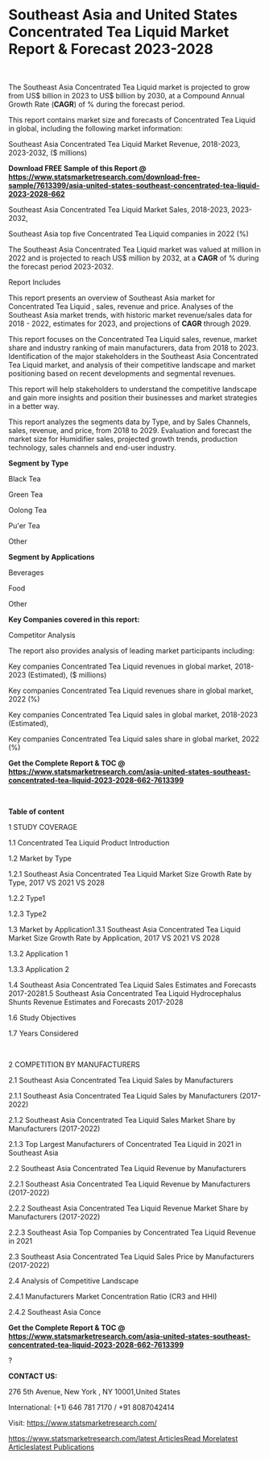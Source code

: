 <h1>Southeast Asia and United States Concentrated Tea Liquid Market Report & Forecast 2023-2028</h1><br/><p>The Southeast Asia Concentrated Tea Liquid market is projected to grow from US$ billion in 2023 to US$ billion by 2030, at a Compound Annual Growth Rate (<strong>CAGR</strong>) of % during the forecast period.</p>
 
 
 
 <p>This report contains market size and forecasts of Concentrated Tea Liquid in global, including the following market information:</p>
 
 
 
 <p>Southeast Asia Concentrated Tea Liquid Market Revenue, 2018-2023, 2023-2032, ($ millions)</p>
 
 
 
 <p><strong>Download FREE Sample of this Report @ <a href="https://www.statsmarketresearch.com/download-free-sample/7613399/asia-united-states-southeast-concentrated-tea-liquid-2023-2028-662">https://www.statsmarketresearch.com/download-free-sample/7613399/asia-united-states-southeast-concentrated-tea-liquid-2023-2028-662</a></strong></p>
 
 
 
 <p>Southeast Asia Concentrated Tea Liquid Market Sales, 2018-2023, 2023-2032,</p>
 
 
 
 <p>Southeast Asia top five Concentrated Tea Liquid companies in 2022 (%)</p>
 
 
 
 <p>The Southeast Asia Concentrated Tea Liquid market was valued at million in 2022 and is projected to reach US$ million by 2032, at a <strong>CAGR</strong> of % during the forecast period 2023-2032.</p>
 
 
 
 <p>Report Includes</p>
 
 
 
 <p>This report presents an overview of Southeast Asia market for Concentrated Tea Liquid , sales, revenue and price. Analyses of the Southeast Asia market trends, with historic market revenue/sales data for 2018 - 2022, estimates for 2023, and projections of <strong>CAGR</strong> through 2029.</p>
 
 
 
 <p>This report focuses on the Concentrated Tea Liquid sales, revenue, market share and industry ranking of main manufacturers, data from 2018 to 2023. Identification of the major stakeholders in the Southeast Asia Concentrated Tea Liquid market, and analysis of their competitive landscape and market positioning based on recent developments and segmental revenues.</p>
 
 
 
 <p>This report will help stakeholders to understand the competitive landscape and gain more insights and position their businesses and market strategies in a better way.</p>
 
 
 
 <p>This report analyzes the segments data by Type, and by Sales Channels, sales, revenue, and price, from 2018 to 2029. Evaluation and forecast the market size for Humidifier sales, projected growth trends, production technology, sales channels and end-user industry.</p>
 
 
 
 <p><strong>Segment by Type</strong></p>
 
 
 
 <p>Black Tea</p>
 
 
 
 <p>Green Tea</p>
 
 
 
 <p>Oolong Tea</p>
 
 
 
 <p>Pu&#39;er Tea</p>
 
 
 
 <p>Other</p>
 
 
 
 <p><strong>Segment <strong><strong>by Applications</strong></strong></strong></p>
 
 
 
 <p>Beverages</p>
 
 
 
 <p>Food</p>
 
 
 
 <p>Other</p>
 
 
 
 <p><strong>Key Companies covered in this report:</strong></p>
 
 
 
 <p>Competitor Analysis</p>
 
 
 
 <p>The report also provides analysis of leading market participants including:</p>
 
 
 
 <p>Key companies Concentrated Tea Liquid revenues in global market, 2018-2023 (Estimated), ($ millions)</p>
 
 
 
 <p>Key companies Concentrated Tea Liquid revenues share in global market, 2022 (%)</p>
 
 
 
 <p>Key companies Concentrated Tea Liquid sales in global market, 2018-2023 (Estimated),</p>
 
 
 
 <p>Key companies Concentrated Tea Liquid sales share in global market, 2022 (%)</p>
 
 
 
 <div><b>Get the Complete Report & TOC @ <a href="https://www.statsmarketresearch.com/asia-united-states-southeast-concentrated-tea-liquid-2023-2028-662-7613399">https://www.statsmarketresearch.com/asia-united-states-southeast-concentrated-tea-liquid-2023-2028-662-7613399</a></b></div>
 
 
 
 <p><br />
 
 <b>Table of content</b></p>
 
 
 
 <p>1 STUDY COVERAGE<br />
 
 1.1 Concentrated Tea Liquid Product Introduction<br />
 
 1.2 Market by Type<br />
 
 1.2.1 Southeast Asia Concentrated Tea Liquid Market Size Growth Rate by Type, 2017 VS 2021 VS 2028<br />
 
 1.2.2 Type1<br />
 
 1.2.3 Type2<br />
 
 1.3 Market by Application1.3.1 Southeast Asia Concentrated Tea Liquid Market Size Growth Rate by Application, 2017 VS 2021 VS 2028<br />
 
 1.3.2 Application 1<br />
 
 1.3.3 Application 2<br />
 
 1.4 Southeast Asia Concentrated Tea Liquid Sales Estimates and Forecasts 2017-20281.5 Southeast Asia Concentrated Tea Liquid Hydrocephalus Shunts Revenue Estimates and Forecasts 2017-2028<br />
 
 1.6 Study Objectives<br />
 
 1.7 Years Considered<br />
 
 <br />
 
 2 COMPETITION BY MANUFACTURERS<br />
 
 2.1 Southeast Asia Concentrated Tea Liquid Sales by Manufacturers<br />
 
 2.1.1 Southeast Asia Concentrated Tea Liquid Sales by Manufacturers (2017-2022)<br />
 
 2.1.2 Southeast Asia Concentrated Tea Liquid Sales Market Share by Manufacturers (2017-2022)<br />
 
 2.1.3 Top Largest Manufacturers of Concentrated Tea Liquid in 2021 in Southeast Asia<br />
 
 2.2 Southeast Asia Concentrated Tea Liquid Revenue by Manufacturers<br />
 
 2.2.1 Southeast Asia Concentrated Tea Liquid Revenue by Manufacturers (2017-2022)<br />
 
 2.2.2 Southeast Asia Concentrated Tea Liquid Revenue Market Share by Manufacturers (2017-2022)<br />
 
 2.2.3 Southeast Asia Top Companies by Concentrated Tea Liquid Revenue in 2021<br />
 
 2.3 Southeast Asia Concentrated Tea Liquid Sales Price by Manufacturers (2017-2022)<br />
 
 2.4 Analysis of Competitive Landscape<br />
 
 2.4.1 Manufacturers Market Concentration Ratio (CR3 and HHI)<br />
 
 2.4.2 Southeast Asia Conce</p>
 
 
 
 <div><b>Get the Complete Report & TOC @ <a href="https://www.statsmarketresearch.com/asia-united-states-southeast-concentrated-tea-liquid-2023-2028-662-7613399">https://www.statsmarketresearch.com/asia-united-states-southeast-concentrated-tea-liquid-2023-2028-662-7613399</a></b></div>
 
 
 
 <p>? </p>
 
 
 
 <p><b>CONTACT US:</b><br />
 
 276 5th Avenue, New York , NY 10001,United States<br />
 
 International: (+1) 646 781 7170 / +91 8087042414<br />
 
 Visit: <a href="https://www.statsmarketresearch.com/">https://www.statsmarketresearch.com/</a><br />
 
 <a href="https://gyeongbokgung.com">https://www.statsmarketresearch.com/</a><a href="https://hallyeomaritime.com">latest Articles</a><a href="https://jingwansa.com">Read More</a><a href="https://nguoiviet.jp/">latest Articles</a><a href="https://www.intelmarketresearch.com/">latest Publications</a></p>
